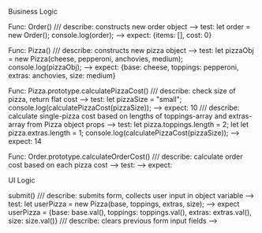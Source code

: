 Business Logic

Func: Order()
/// describe: constructs new order object
--> test: let order = new Order(); console.log(order);
--> expect: {items: [], cost: 0}

Func: Pizza()
/// describe: constructs new pizza object
--> test: let pizzaObj = new Pizza(cheese, pepperoni, anchovies, medium); console.log(pizzaObj);
--> expect: {base: cheese, toppings: pepperoni, extras: anchovies, size: medium}

Func: Pizza.prototype.calculatePizzaCost()
/// describe: check size of pizza, return flat cost
--> test: let pizzaSize = "small"; console.log(calculatePizzaCost(pizzaSize));
--> expect: 10
/// describe: calculate single-pizza cost based on lengths of toppings-array and extras-array from Pizza object props
--> test: let pizza.toppings.length = 2; let let pizza.extras.length = 1; console.log(calculatePizzaCost(pizzaSize));
--> expect: 14

Func: Order.prototype.calculateOrderCost()
/// describe: calculate order cost based on each pizza cost
--> test: 
--> expect:




<!-- cancelOrder()
--removes order from UI
--removes order from Order object

editOrder()
--allows user to select/deselect toppings 
-->


UI Logic

<!-- 
attachEventListeners();
-cancel btn
-edit btn
 -->

submit()
/// describe: submits form, collects user input in object variable
--> test: let userPizza = new Pizza(base, toppings, extras, size);
--> expect userPizza = {base: base.val(), toppings: toppings.val(), extras: extras.val(), size: size.val()}
/// describe: clears previous form input fields
-->


